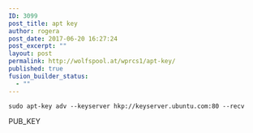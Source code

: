 ```yaml
---
ID: 3099
post_title: apt key
author: rogera
post_date: 2017-06-20 16:27:24
post_excerpt: ""
layout: post
permalink: http://wolfspool.at/wprcs1/apt-key/
published: true
fusion_builder_status:
  - ""
---
```

<pre><code>sudo apt-key adv --keyserver hkp://keyserver.ubuntu.com:80 --recv </code></pre>
PUB_KEY